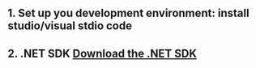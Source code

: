 ## 1. Set up you development environment: install studio/visual stdio code
## 2. .NET SDK [Download the .NET SDK](https://dotnet.microsoft.com/download/dotnet)